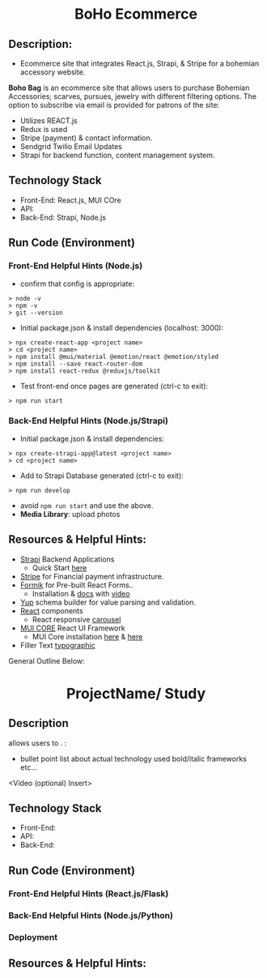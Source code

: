 <h1 align="center">BoHo Ecommerce</h1>

## Description:
- Ecommerce site that integrates React.js, Strapi, & Stripe for a bohemian accessory website. 

**Boho Bag** is an ecommerce site that allows users to purchase Bohemian Accessories; scarves, pursues, jewelry with different filtering options. The option to subscribe via email is provided for patrons of the site: 
- Utilizes REACT.js  <insert example>
- Redux is used <insert example>
- <insert example> Stripe (payment) & contact information. 
- <insert example> Sendgrid Twilio Email Updates
- <insert example> Strapi for backend function, content management system. 

## Technology Stack
- Front-End: React.js, MUI COre
- API:
- Back-End: Strapi, Node.js

## Run Code (Environment)

### Front-End Helpful Hints (Node.js)
- confirm that config is appropriate:

```
> node -v
> npm -v
> git --version
```

- Initial package.json & install dependencies (localhost: 3000):
```
> npx create-react-app <project name>
> cd <project name>
> npm install @mui/material @emotion/react @emotion/styled
> npm install --save react-router-dom
> npm install react-redux @reduxjs/toolkit
```
- Test front-end once pages are generated (ctrl-c to exit):
```
> npm run start
```

### Back-End Helpful Hints (Node.js/Strapi)
- Initial package.json & install dependencies:
```
> npx create-strapi-app@latest <project name>
> cd <project name>
```
- Add to Strapi Database generated (ctrl-c to exit):
```
> npm run develop
```
- avoid `npm run start` and use the above. 
- **Media Library**: upload photos


## Resources & Helpful Hints:
- [Strapi](https://strapi.io/) Backend Applications
    - Quick Start [here](https://docs.strapi.io/dev-docs/quick-start)
- [Stripe](https://stripe.com/?utm_campaign=paid_brand-US_Search_Brand_Stripe_Control-1803852691&utm_medium=cpc&utm_source=google&ad_content=604030746212&utm_term=stripe&utm_matchtype=p&utm_adposition=&utm_device=c&gclid=CjwKCAjwxr2iBhBJEiwAdXECw9BcpcbVI09UivWmp_SZ3W3uapO6fPcNs-CDILBhvUHbqb-q9eeMwhoCjDsQAvD_BwE) for Financial payment infrastructure. 
- [Formik](https://formik.org/) for Pre-built React Forms..
    - Installation & [docs](https://formik.org/docs/overview#installation) with [video](https://www.youtube.com/watch?v=oiNtnehlaTo)
- [Yup](https://www.npmjs.com/package/yup) schema builder for value parsing and validation. 
- [React](https://react.dev/) components
    - React responsive [carousel](https://www.npmjs.com/package/react-responsive-carousel)
- [MUI CORE](https://mui.com/) React UI Framework
    - MUI Core installation [here](https://www.npmjs.com/package/@mui/material) & [here](https://mui.com/material-ui/getting-started/installation/)
- Filler Text [typographic](https://generator.lorem-ipsum.info/)



General Outline Below:
<h1 align="center">ProjectName/ Study</h1>

<insert Image>

## Description
<Project Name> allows users to <purpose of site>. <additional features>:
- bullet point list about actual technology used bold/italic frameworks etc...

<Video (optional) Insert>
## Technology Stack
- Front-End:
- API:
- Back-End:

## Run Code (Environment)

### Front-End Helpful Hints (React.js/Flask)
### Back-End Helpful Hints (Node.js/Python)
### Deployment 

## Resources & Helpful Hints:
